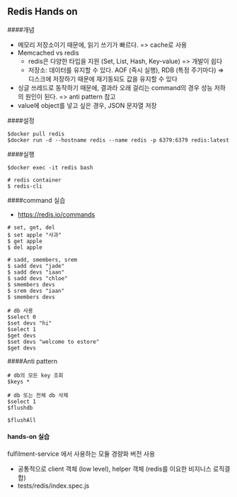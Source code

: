 ## Redis Hands on

####개념
* 메모리 저장소이기 때문에, 읽기 쓰기가 빠르다. => cache로 사용
* Memcached vs redis
  - redis은 다양한 타입을 지원 (Set, List, Hash, Key-value) => 개발이 쉽다
  - 저장소: 데이터를 유지할 수 있다. AOF (즉시 실행), RDB (특정 주기마다) => 디스크에 저장하기 때문에 재기동되도 값을 유지할 수 있다
* 싱글 쓰레드로 동작하기 때문에, 결과라 오래 걸리는 command의 경우 성능 저하의 원인이 된다. => anti pattern 참고
* value에 object를 넣고 싶은 경우, JSON 문자열 저장

####설정
```
$docker pull redis
$docker run -d --hostname redis --name redis -p 6379:6379 redis:latest
```

####실행
```
$docker exec -it redis bash

# redis container
$ redis-cli
```

####command 실습
* https://redis.io/commands
```
# set, get, del
$ set apple "사과"
$ get apple
$ del apple

# sadd, smembers, srem
$ sadd devs "jade"
$ sadd devs "iaan"
$ sadd devs "chloe"
$ smembers devs
$ srem devs "iaan"
$ smembers devs

# db 사용
$select 0
$set devs "hi"
$select 1
$get devs
$set devs "welcome to estore"
$get devs
```

####Anti pattern
```
# db의 모든 key 조회
$keys *

# db 또는 전체 db 삭제
$select 1
$flushdb

$flushAll
```

#### hands-on 실습
fulfilment-service 에서 사용하는 모듈 경량화 버전 사용

* 공통적으로 client 객체 (low level), helper 객체 (redis를 이요한 비지니스 로직결합)
* tests/redis/index.spec.js
